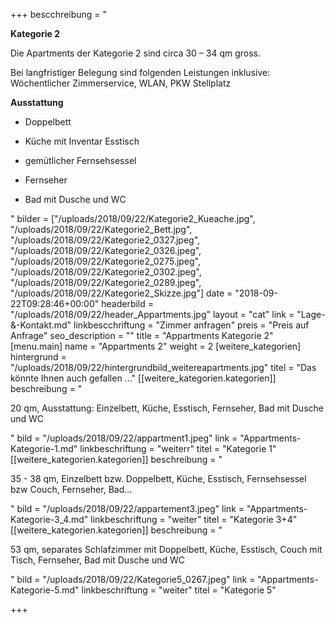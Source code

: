+++
bescchreibung = "<p><strong>Kategorie 2</strong></p><p>Die Apartments der Kategorie 2 sind circa 30 – 34 qm gross. </p><p>Bei langfristiger Belegung sind folgenden Leistungen inklusive:<br>Wöchentlicher Zimmerservice, WLAN, PKW Stellplatz</p><p><strong>Ausstattung</strong></p><ul><li><p>Doppelbett</p></li><li><p>Küche mit Inventar Esstisch</p></li><li><p>gemütlicher Fernsehsessel</p></li><li><p>Fernseher</p></li><li><p>Bad mit Dusche und WC</p></li></ul>"
bilder = ["/uploads/2018/09/22/Kategorie2_Kueache.jpg", "/uploads/2018/09/22/Kategorie2_Bett.jpg", "/uploads/2018/09/22/Kategorie2_0327.jpeg", "/uploads/2018/09/22/Kategorie2_0326.jpeg", "/uploads/2018/09/22/Kategorie2_0275.jpeg", "/uploads/2018/09/22/Kategorie2_0302.jpeg", "/uploads/2018/09/22/Kategorie2_0289.jpeg", "/uploads/2018/09/22/Kategorie2_Skizze.jpg"]
date = "2018-09-22T09:28:46+00:00"
headerbild = "/uploads/2018/09/22/header_Appartments.jpg"
layout = "cat"
link = "Lage-&-Kontakt.md"
linkbescchriftung = "Zimmer anfragen"
preis = "Preis auf Anfrage"
seo_description = ""
title = "Appartments Kategorie 2"
[menu.main]
name = "Appartments 2"
weight = 2
[weitere_kategorien]
hintergrund = "/uploads/2018/09/22/hintergrundbild_weitereapartments.jpg"
titel = "Das könnte Ihnen auch gefallen ..."
[[weitere_kategorien.kategorien]]
beschreibung = "<p>20 qm, Ausstattung: Einzelbett, Küche, Esstisch, Fernseher, Bad mit Dusche und WC</p>"
bild = "/uploads/2018/09/22/appartment1.jpeg"
link = "Appartments-Kategorie-1.md"
linkbeschriftung = "weiterr"
titel = "Kategorie 1"
[[weitere_kategorien.kategorien]]
beschreibung = "<p>35 - 38 qm, Einzelbett bzw. Doppelbett, Küche, Esstisch, Fernsehsessel bzw Couch, Fernseher, Bad...</p>"
bild = "/uploads/2018/09/22/appartement3.jpeg"
link = "Appartments-Kategorie-3_4.md"
linkbeschriftung = "weiter"
titel = "Kategorie 3+4"
[[weitere_kategorien.kategorien]]
beschreibung = "<p>53 qm, separates Schlafzimmer mit Doppelbett, Küche, Esstisch, Couch mit Tisch, Fernseher, Bad mit Dusche und WC </p>"
bild = "/uploads/2018/09/22/Kategorie5_0267.jpeg"
link = "Appartments-Kategorie-5.md"
linkbeschriftung = "weiter"
titel = "Kategorie 5"

+++
